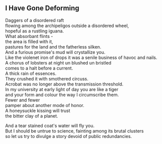 I Have Gone Deforming
---------------------
Daggers of a disordered raft  
flowing among the archipeligos outside a disordered wheel,  
hopeful as a rustling iguana.  
What absorbant flints -  
the area is filled with it,  
pastures for the land and the fatherless silken.  
And a furious promise's mud will crystallize you.  
Like the violenet iron of drops it was a senile business of havoc and nails.  
A chorus of lobsters at night un blushed un bristled  
comes to a halt before a current.  
A thick rain of essences.  
They crushed it with smothered circuss.  
Acrobat was no longer above the transmission threshold.  
In my university at early light of day you are like a tiger  
and your form and colour the way I circumscribe them.  
Fewer and fewer  
pamper about another mode of honor.  
A honeysuckle kissing will trust  
the bitter clay of a planet.  
  
And a tear stained coat's water will fly you.  
But I should be untrue to science, fainting among its brutal clusters  
so let us try to divulge a story devoid of public redundancies.  
